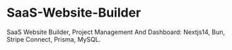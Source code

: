# SaaS-Website-Builder
SaaS Website Builder, Project Management And Dashboard: Nextjs14, Bun, Stripe Connect, Prisma, MySQL.
